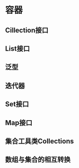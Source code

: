 # 容器

## Cillection接口

## List接口

## 泛型

## 迭代器

## Set接口

## Map接口

## 集合工具类Collections

## 数组与集合的相互转换




